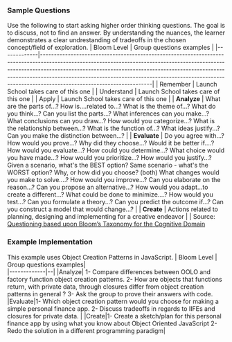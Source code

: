 ### Sample Questions
Use the following to start asking higher order thinking questions. The goal is to discuss, not to find an answer. By understanding the nuances, the learner demonstrates a clear undrestanding of tradeoffs in the chosen concept/field of exploration. 
| Bloom Level | Group questions examples                                                                                                                                                                                                                                                                                                                                       |
|-------------|----------------------------------------------------------------------------------------------------------------------------------------------------------------------------------------------------------------------------------------------------------------------------------------------------------------------------------------------------------------|
| Remember    | Launch School takes care of this one                                                                                                                                                                                                                                                                                                                           |
| Understand  | Launch School takes care of this one                                                                                                                                                                                                                                                                                                                           |
| Apply       | Launch School takes care of this one                                                                                                                                                                                                                                                                                                                           |
| **Analyze**     | What are the parts of...? How is....related to...? What is the theme of...? What do you think...? Can you list the parts...? What inferences can you make...? What conclusions can you draw...? How would you categorize...? What is the relationship between...? What is the function of...? What ideas justify...? Can you make the distinction between...?  |
| **Evaluate** | Do you agree with...?  How would you prove...?  Why did they choose...? Would it be better if....? How would you evaluate...? How could you determine...? What choice would you have made...? How would you prioritize...? How would you justify...? Given a scenario, what's the BEST option? Same scenario - what's the WORST option? Why, or how did you choose? (both) What changes would you make to solve....? How would you improve...? Can you elaborate on the reason...? Can you propose an alternative...? How would you adapt...to create a different...? What could be done to minimize....? How would you test...? Can you formulate a theory...? Can you predict the outcome if...? Can you construct a model that would change...? | 
| **Create** | Actions related to planning, designing and implementing for a creative endeavor | 
|
Source: [Questioning based upon Bloom’s Taxonomy for the Cognitive Domain](https://www.eoas.ubc.ca/research/cwsei/resources/Blooms-verbs-stems.htm)

### Example Implementation
This example uses Object Creation Patterns in JavaScript.
| Bloom Level | Group questions examples|  
|-------------|--|
|Analyze| 1- Compare differences between OOLO and factory function object creation patterns. 2- How are objects that functions return, with private data, through closures differ from object creation patterns in general ? 3- Ask the group to prove their answers with code.
|Evaluate|1- Which object creation pattern would you choose for making a simple personal finance app. 2- Discuss tradeoffs in regards to IIFEs and closures for private data. |
|Create|1- Create a sketch/plan for this personal finance app by using what you know about Object Oriented JavaScript 2- Redo the solution in a different programming paradigm|